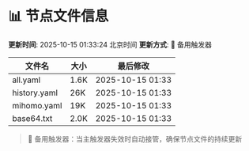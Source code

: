 # 📊 节点文件信息

**更新时间**: 2025-10-15 01:33:24 北京时间
**更新方式**: 🔄 备用触发器

| 文件名 | 大小 | 最后修改 |
|--------|------|----------|
| all.yaml | 1.6K | 2025-10-15 01:33 |
| history.yaml | 26K | 2025-10-15 01:33 |
| mihomo.yaml | 19K | 2025-10-15 01:33 |
| base64.txt | 2.0K | 2025-10-15 01:33 |

> 🔄 备用触发器：当主触发器失效时自动接管，确保节点文件的持续更新
